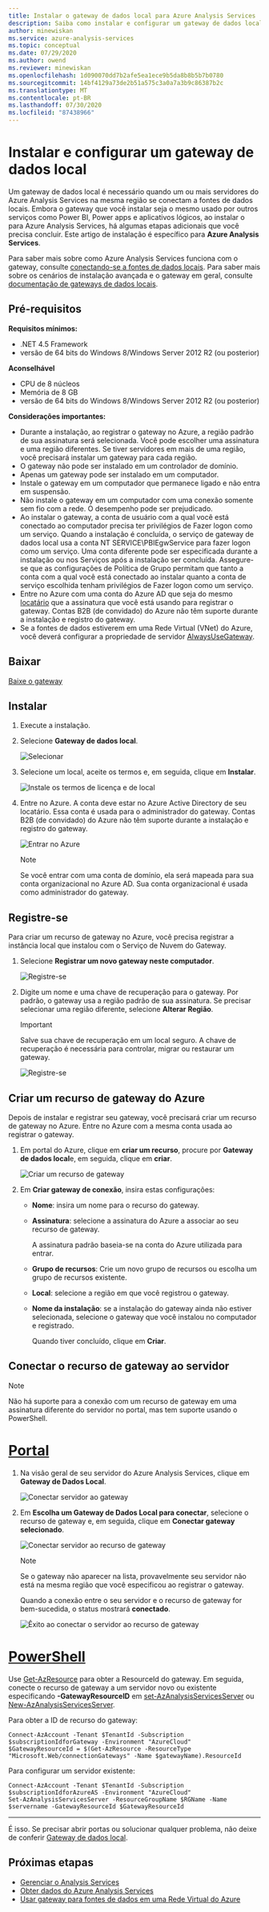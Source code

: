 ```yaml
---
title: Instalar o gateway de dados local para Azure Analysis Services | Microsoft Docs
description: Saiba como instalar e configurar um gateway de dados local para se conectar a fontes de dados locais de um servidor Azure Analysis Services.
author: minewiskan
ms.service: azure-analysis-services
ms.topic: conceptual
ms.date: 07/29/2020
ms.author: owend
ms.reviewer: minewiskan
ms.openlocfilehash: 1d090070dd7b2afe5ea1ece9b5da8b8b5b7b0780
ms.sourcegitcommit: 14bf4129a73de2b51a575c3a0a7a3b9c86387b2c
ms.translationtype: MT
ms.contentlocale: pt-BR
ms.lasthandoff: 07/30/2020
ms.locfileid: "87438966"
---
```

# <a name="install-and-configure-an-on-premises-data-gateway"></a>Instalar e configurar um gateway de dados local

Um gateway de dados local é necessário quando um ou mais servidores do Azure Analysis Services na mesma região se conectam a fontes de dados locais.  Embora o gateway que você instalar seja o mesmo usado por outros serviços como Power BI, Power apps e aplicativos lógicos, ao instalar o para Azure Analysis Services, há algumas etapas adicionais que você precisa concluir. Este artigo de instalação é específico para **Azure Analysis Services**. 

Para saber mais sobre como Azure Analysis Services funciona com o gateway, consulte [conectando-se a fontes de dados locais](analysis-services-gateway.md). Para saber mais sobre os cenários de instalação avançada e o gateway em geral, consulte [documentação de gateways de dados locais](/data-integration/gateway/service-gateway-onprem).

## <a name="prerequisites"></a>Pré-requisitos

**Requisitos mínimos:**

* .NET 4.5 Framework
* versão de 64 bits do Windows 8/Windows Server 2012 R2 (ou posterior)

**Aconselhável**

* CPU de 8 núcleos
* Memória de 8 GB
* versão de 64 bits do Windows 8/Windows Server 2012 R2 (ou posterior)

**Considerações importantes:**

* Durante a instalação, ao registrar o gateway no Azure, a região padrão de sua assinatura será selecionada. Você pode escolher uma assinatura e uma região diferentes. Se tiver servidores em mais de uma região, você precisará instalar um gateway para cada região. 
* O gateway não pode ser instalado em um controlador de domínio.
* Apenas um gateway pode ser instalado em um computador.
* Instale o gateway em um computador que permanece ligado e não entra em suspensão.
* Não instale o gateway em um computador com uma conexão somente sem fio com a rede. O desempenho pode ser prejudicado.
* Ao instalar o gateway, a conta de usuário com a qual você está conectado ao computador precisa ter privilégios de Fazer logon como um serviço. Quando a instalação é concluída, o serviço de gateway de dados local usa a conta NT SERVICE\PBIEgwService para fazer logon como um serviço. Uma conta diferente pode ser especificada durante a instalação ou nos Serviços após a instalação ser concluída. Assegure-se que as configurações de Política de Grupo permitam que tanto a conta com a qual você está conectado ao instalar quanto a conta de serviço escolhida tenham privilégios de Fazer logon como um serviço.
* Entre no Azure com uma conta do Azure AD que seja do mesmo [locatário](/previous-versions/azure/azure-services/jj573650(v=azure.100)#what-is-an-azure-ad-tenant) que a assinatura que você está usando para registrar o gateway. Contas B2B (de convidado) do Azure não têm suporte durante a instalação e registro do gateway.
* Se a fontes de dados estiverem em uma Rede Virtual (VNet) do Azure, você deverá configurar a propriedade de servidor [AlwaysUseGateway](analysis-services-vnet-gateway.md).

## <a name="download"></a>Baixar

 [Baixe o gateway](https://go.microsoft.com/fwlink/?LinkId=820925&clcid=0x409)

## <a name="install"></a>Instalar

1. Execute a instalação.

2. Selecione **Gateway de dados local**.

   ![Selecionar](media/analysis-services-gateway-install/aas-gateway-installer-select.png)

2. Selecione um local, aceite os termos e, em seguida, clique em **Instalar**.

   ![Instale os termos de licença e de local](media/analysis-services-gateway-install/aas-gateway-installer-accept.png)

3. Entre no Azure. A conta deve estar no Azure Active Directory de seu locatário. Essa conta é usada para o administrador do gateway. Contas B2B (de convidado) do Azure não têm suporte durante a instalação e registro do gateway.

   ![Entrar no Azure](media/analysis-services-gateway-install/aas-gateway-installer-account.png)

   > [!NOTE]
   > Se você entrar com uma conta de domínio, ela será mapeada para sua conta organizacional no Azure AD. Sua conta organizacional é usada como administrador do gateway.

## <a name="register"></a>Registre-se

Para criar um recurso de gateway no Azure, você precisa registrar a instância local que instalou com o Serviço de Nuvem do Gateway. 

1.  Selecione **Registrar um novo gateway neste computador**.

    ![Registre-se](media/analysis-services-gateway-install/aas-gateway-register-new.png)

2. Digite um nome e uma chave de recuperação para o gateway. Por padrão, o gateway usa a região padrão de sua assinatura. Se precisar selecionar uma região diferente, selecione **Alterar Região**.

    > [!IMPORTANT]
    > Salve sua chave de recuperação em um local seguro. A chave de recuperação é necessária para controlar, migrar ou restaurar um gateway. 

   ![Registre-se](media/analysis-services-gateway-install/aas-gateway-register-name.png)


## <a name="create-an-azure-gateway-resource"></a>Criar um recurso de gateway do Azure

Depois de instalar e registrar seu gateway, você precisará criar um recurso de gateway no Azure. Entre no Azure com a mesma conta usada ao registrar o gateway.

1. Em portal do Azure, clique em **criar um recurso**, procure por **Gateway de dados local**e, em seguida, clique em **criar**.

   ![Criar um recurso de gateway](media/analysis-services-gateway-install/aas-gateway-new-azure-resource.png)

2. Em **Criar gateway de conexão**, insira estas configurações:

   * **Nome**: insira um nome para o recurso do gateway. 

   * **Assinatura**: selecione a assinatura do Azure a associar ao seu recurso de gateway. 
   
     A assinatura padrão baseia-se na conta do Azure utilizada para entrar.

   * **Grupo de recursos**: Crie um novo grupo de recursos ou escolha um grupo de recursos existente.

   * **Local**: selecione a região em que você registrou o gateway.

   * **Nome da instalação**: se a instalação do gateway ainda não estiver selecionada, selecione o gateway que você instalou no computador e registrado. 

     Quando tiver concluído, clique em **Criar**.

## <a name="connect-gateway-resource-to-server"></a>Conectar o recurso de gateway ao servidor

> [!NOTE]
> Não há suporte para a conexão com um recurso de gateway em uma assinatura diferente do servidor no portal, mas tem suporte usando o PowerShell.

# <a name="portal"></a>[Portal](#tab/azure-portal)

1. Na visão geral de seu servidor do Azure Analysis Services, clique em **Gateway de Dados Local**.

   ![Conectar servidor ao gateway](media/analysis-services-gateway-install/aas-gateway-connect-server.png)

2. Em **Escolha um Gateway de Dados Local para conectar**, selecione o recurso de gateway e, em seguida, clique em **Conectar gateway selecionado**.

   ![Conectar servidor ao recurso de gateway](media/analysis-services-gateway-install/aas-gateway-connect-resource.png)

    > [!NOTE]
    > Se o gateway não aparecer na lista, provavelmente seu servidor não está na mesma região que você especificou ao registrar o gateway.

    Quando a conexão entre o seu servidor e o recurso de gateway for bem-sucedida, o status mostrará **conectado**.


    ![Êxito ao conectar o servidor ao recurso de gateway](media/analysis-services-gateway-install/aas-gateway-connect-success.png)

# <a name="powershell"></a>[PowerShell](#tab/azure-powershell)

Use [Get-AzResource](https://docs.microsoft.com/powershell/module/az.resources/get-azresource) para obter a ResourceId do gateway. Em seguida, conecte o recurso de gateway a um servidor novo ou existente especificando **-GatewayResourceID** em [set-AzAnalysisServicesServer](https://docs.microsoft.com/powershell/module/az.analysisservices/set-azanalysisservicesserver) ou [New-AzAnalysisServicesServer](https://docs.microsoft.com/powershell/module/az.analysisservices/new-azanalysisservicesserver).

Para obter a ID de recurso do gateway:

```azurepowershell-interactive
Connect-AzAccount -Tenant $TenantId -Subscription $subscriptionIdforGateway -Environment "AzureCloud"
$GatewayResourceId = $(Get-AzResource -ResourceType "Microsoft.Web/connectionGateways" -Name $gatewayName).ResourceId  

```

Para configurar um servidor existente:

```azurepowershell-interactive
Connect-AzAccount -Tenant $TenantId -Subscription $subscriptionIdforAzureAS -Environment "AzureCloud"
Set-AzAnalysisServicesServer -ResourceGroupName $RGName -Name $servername -GatewayResourceId $GatewayResourceId

```
---

É isso. Se precisar abrir portas ou solucionar qualquer problema, não deixe de conferir [Gateway de dados local](analysis-services-gateway.md).

## <a name="next-steps"></a>Próximas etapas

* [Gerenciar o Analysis Services](analysis-services-manage.md)   
* [Obter dados do Azure Analysis Services](analysis-services-connect.md)   
* [Usar gateway para fontes de dados em uma Rede Virtual do Azure](analysis-services-vnet-gateway.md)
